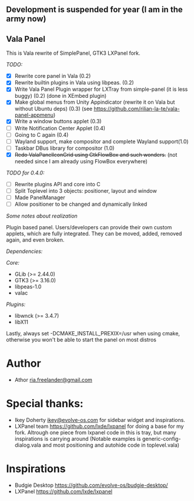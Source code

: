 Development is suspended for year (I am in the army now)
---
Vala Panel
---

This is Vala rewrite of SimplePanel, GTK3 LXPanel fork.

*TODO:*
 * [x] Rewrite core panel in Vala (0.2)
 * [x] Rewrite builtin plugins in Vala using libpeas. (0.2)
 * [x] Write Vala Panel Plugin wrapper for LXTray from simple-panel (it is less buggy) (0.2) (done in XEmbed plugin)
 * [x] Make global menus from Unity Appindicator (rewrite it on Vala but without Ubuntu deps) (0.3) (see https://github.com/rilian-la-te/vala-panel-appmenu)
 * [x] Write a window buttons applet (0.3)
 * [ ] Write Notification Center Applet (0.4)
 * [ ] Going to C again (0.4)
 * [ ] Wayland support, make compositor and complete Wayland support(1.0)
 * [ ] Taskbar DBus library for compositor (1.0)
 * [x] ~~Redo ValaPanelIconGrid using GtkFlowBox and such wonders.~~ (not needed since I am already using FlowBox everywhere)

*TODO for 0.4.0:*
 * [ ] Rewrite plugins API and core into C
 * [ ] Split Toplevel into 3 objects: positioner, layout and window
 * [ ] Made PanelManager
 * [ ] Allow positioner to be changed and dynamically linked

*Some notes about realization*

Plugin based panel. Users/developers can provide their own custom applets,
which are fully integrated. They can be moved, added, removed again, and
even broken.

*Dependencies:*

*Core:*
 * GLib (>= 2.44.0)
 * GTK3 (>= 3.16.0)
 * libpeas-1.0
 * valac
 
*Plugins:*
 * libwnck (>= 3.4.7)
 * libX11




Lastly, always set -DCMAKE_INSTALL_PREXIX=/usr when using cmake, otherwise you
won't be able to start the panel on most distros

Author
===
 * Athor <ria.freelander@gmail.com>

Special thanks:
===
 * Ikey Doherty <ikey@evolve-os.com> for sidebar widget and inspirations.
 * LXPanel team <https://github.com/lxde/lxpanel> for doing a base for my fork.
 Altrough one piece from lxpanel code in this is tray, but many inspirations is carrying around
 (Notable examples is generic-config-dialog.vala and most positioning and autohide code in toplevel.vala)

Inspirations
===
 * Budgie Desktop <https://github.com/evolve-os/budgie-desktop/>
 * LXPanel <https://github.com/lxde/lxpanel>
